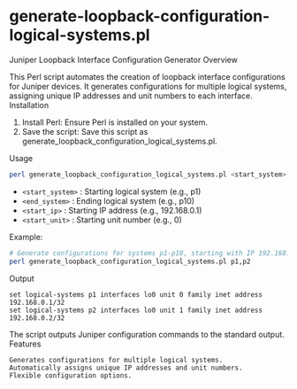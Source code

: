 # generate-loopback-configuration-logical-systems.pl
Juniper Loopback Interface Configuration Generator
Overview

This Perl script automates the creation of loopback interface configurations for Juniper devices. It generates configurations for multiple logical systems, assigning unique IP addresses and unit numbers to each interface.
Installation

1. Install Perl: Ensure Perl is installed on your system.
2. Save the script: Save this script as generate_loopback_configuration_logical_systems.pl.

Usage

```Bash
perl generate_loopback_configuration_logical_systems.pl <start_system> <end_system> <start_ip> <start_unit>
```

- `<start_system>` : Starting logical system (e.g., p1)
- `<end_system>` : Ending logical system (e.g., p10)
- `<start_ip>` : Starting IP address (e.g., 192.168.0.1)
- `<start_unit>` : Starting unit number (e.g., 0)

Example:

```Bash
# Generate configurations for systems p1-p10, starting with IP 192.168.0.1 and unit 0
perl generate_loopback_configuration_logical_systems.pl p1,p2
```

Output

```
set logical-systems p1 interfaces lo0 unit 0 family inet address 192.168.0.1/32
set logical-systems p2 interfaces lo0 unit 1 family inet address 192.168.0.2/32
```


The script outputs Juniper configuration commands to the standard output.
Features

    Generates configurations for multiple logical systems.
    Automatically assigns unique IP addresses and unit numbers.
    Flexible configuration options.
